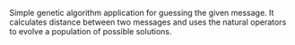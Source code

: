 Simple genetic algorithm application for guessing the given message. 
It calculates distance between two messages and uses the natural operators to evolve a population of possible solutions.
